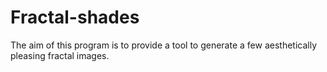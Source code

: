 # Fractal-shades
The aim of this program is to provide a tool to generate a few aesthetically pleasing fractal images.
